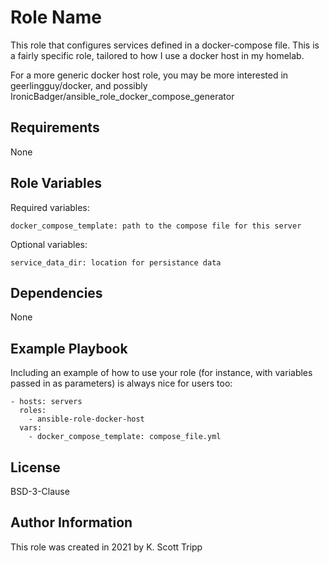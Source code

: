 Role Name
=========

This role that configures services defined in a docker-compose file.
This is a fairly specific role, tailored to how I use a docker host
in my homelab.

For a more generic docker host role, you may be more interested in 
geerlingguy/docker, 
and possibly IronicBadger/ansible_role_docker_compose_generator 

Requirements
------------

None

Role Variables
--------------

Required variables:

    docker_compose_template: path to the compose file for this server

Optional variables:

    service_data_dir: location for persistance data


Dependencies
------------

None

Example Playbook
----------------

Including an example of how to use your role (for instance, with variables passed in as parameters) is always nice for users too:

    - hosts: servers
      roles:
        - ansible-role-docker-host
      vars:
        - docker_compose_template: compose_file.yml

License
-------

BSD-3-Clause

Author Information
------------------

This role was created in 2021 by K. Scott Tripp
